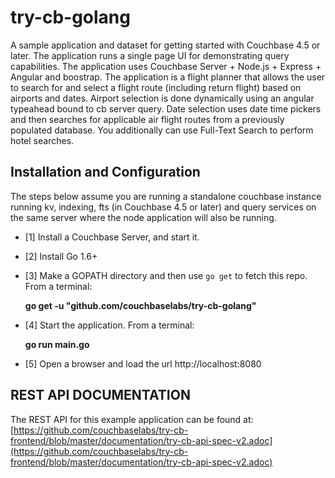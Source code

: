 try-cb-golang
===============

A sample application and dataset for getting started with Couchbase 4.5 or later.  The application runs a single page
UI for demonstrating query capabilities.   The application uses Couchbase Server +  Node.js + Express + Angular and
boostrap.   The application is a flight planner that allows the user to search for and select a flight route (including
return flight) based on airports and dates. Airport selection is done dynamically using an angular typeahead bound to cb
server query.   Date selection uses date time pickers and then searches for applicable air flight routes from a
previously populated database.  You additionally can use Full-Text Search to perform hotel searches.

## Installation and Configuration
The steps below assume you are running a standalone couchbase instance running kv, indexing, fts (in Couchbase 4.5 or
later) and query services on the same server where the node application will also be running.

 - [1] Install a Couchbase Server, and start it.

 - [2] Install Go 1.6+

 - [3] Make a GOPATH directory and then use `go get` to fetch this repo.  From a terminal:

    **go get -u "github.com/couchbaselabs/try-cb-golang"**

 - [4] Start the application.  From a terminal:

    **go run main.go**

 - [5] Open a browser and load the url http://localhost:8080

## REST API DOCUMENTATION
The REST API for this example application can be found at:
[https://github.com/couchbaselabs/try-cb-frontend/blob/master/documentation/try-cb-api-spec-v2.adoc](https://github.com/couchbaselabs/try-cb-frontend/blob/master/documentation/try-cb-api-spec-v2.adoc)